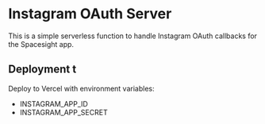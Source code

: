 # Instagram OAuth Server

This is a simple serverless function to handle Instagram OAuth callbacks for the Spacesight app.

## Deployment t

Deploy to Vercel with environment variables:
- INSTAGRAM_APP_ID
- INSTAGRAM_APP_SECRET

